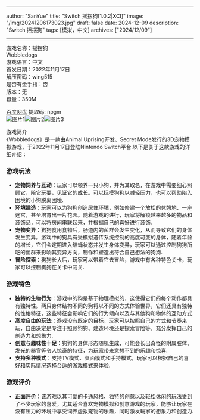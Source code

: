 
---
author: "SanYue"
title: "Switch 摇摆狗[1.0.2|XCI]"
image: "/img/20241206173023.jpg"
draft: false
date: 2024-12-09
description: "Switch 摇摆狗"
tags: [模拟，中文]
archives: ["2024/12/09"]

---

游戏名称：摇摆狗   
Wobbledogs    
游戏语言：中文  
首发日期：2022年11月17日  
解压密码：wing515  
是否有金手指：否  
版本：无   
容量：350M

[百度网盘](https://pan.baidu.com/s/1TtOu8zesGeSmDuO12DVp0A) 提取码: npgm  
![图片1](/img/258a76.jpg)![图片2](/img/70e4cd.jpg)![图片3](/img/733111.jpg)  

游戏简介  
《Wobbledogs》是一款由Animal Uprising开发、Secret Mode发行的3D宠物模拟游戏，于2022年11月17日登陆Nintendo Switch平台.以下是关于这款游戏的详细介绍：

### 游戏玩法
- **宠物饲养与互动**：玩家可以领养一只小狗，并为其取名，在游戏中需要细心照顾它，陪它玩耍，见证它的成长。可以抚摸狗狗以减轻压力，也可以帮助陷入困境的小狗脱离困境.
- **环境建造**：玩家可以为狗狗创造居住环境，例如修建一个放松的休憩地、一座迷宫，甚至培育出一片花园。随着游戏的进行，玩家将解锁越来越多的物品和装饰品，可以将房间串联起来，并根据自己的喜好进行装饰.
- **宠物变异**：狗狗食用食物后，肠道内的菌群会发生变化，从而导致它们的身体发生变异。游戏中的狗具有受模拟遗传系统控制的高度可变的身体，随着年龄的增长，它们会定期进入结蛹状态并发生身体变异，玩家可以通过控制狗狗所吃的菌群来影响其变异方向，制作和塑造出符合自己想法的狗狗.
- **冒险探索**：狗狗长大后，玩家可以带着它去冒险，游戏中有各种特色关卡，玩家可以控制狗狗在关卡中闯关.

### 游戏特色
- **独特的生物行为**：游戏中的狗是基于物理模拟的，这使得它们的每个动作都具有独特性。两只身体结构不同的狗将以不同的方式体验世界，它们还具有独特的性格特征，这些特征会影响它们的行为倾向以及与其他狗和物体的互动方式.
- **高度自由的玩法**：游戏没有既定的目标，玩家可以按照自己的方式和节奏来玩，自由决定是专注于照顾狗狗、建造环境还是探索冒险等，充分发挥自己的创造力和想象力.
- **创意与趣味性十足**：狗狗的身体形态随机生成，可能会长出奇怪的附属肢体、发光的器官等令人惊奇的特征，为玩家带来意想不到的乐趣和惊喜.
- **支持多种模式**：支持TV模式、桌面模式和手持模式，玩家可以根据自己的喜好和实际情况选择合适的游戏模式来体验.

### 游戏评价
- **正面评价**：该游戏以其可爱的卡通风格、独特的创意以及轻松休闲的玩法受到了不少玩家的喜爱，尤其适合喜欢宠物模拟和创意游戏的玩家，能够让玩家在没有压力的环境中享受饲养虚拟宠物的乐趣，同时激发玩家的想象力和创造力.
 
